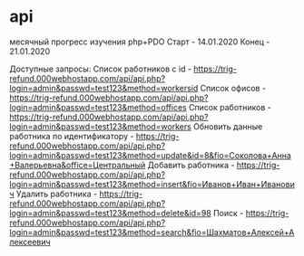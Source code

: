 # api

месячный прогресс изучения php+PDO
Старт - 14.01.2020
Конец - 21.01.2020


Доступные запросы: Список работников с id - https://trig-refund.000webhostapp.com/api/api.php?login=admin&passwd=test123&method=workersid Список офисов - https://trig-refund.000webhostapp.com/api/api.php?login=admin&passwd=test123&method=offices 
Список работников - https://trig-refund.000webhostapp.com/api/api.php?login=admin&passwd=test123&method=workers 
Обновить данные работника по идентификатору - https://trig-refund.000webhostapp.com/api/api.php?login=admin&passwd=test123&method=update&id=8&fio=Соколова+Анна+Валерьевна&office=Центральный 
Добавить работника - https://trig-refund.000webhostapp.com/api/api.php?login=admin&passwd=test123&method=insert&fio=Иванов+Иван+Иванович 
Удалить работника - https://trig-refund.000webhostapp.com/api/api.php?login=admin&passwd=test123&method=delete&id=98 
Поиск - https://trig-refund.000webhostapp.com/api/api.php?login=admin&passwd=test123&method=search&fio=Шахматов+Алексей+Алексеевич
